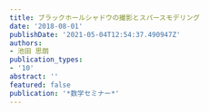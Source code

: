 ```yaml
---
title: ブラックホールシャドウの撮影とスパースモデリング
date: '2018-08-01'
publishDate: '2021-05-04T12:54:37.490947Z'
authors:
- 池田 思朗
publication_types:
- '10'
abstract: ''
featured: false
publication: '*数学セミナー*'
---
```

